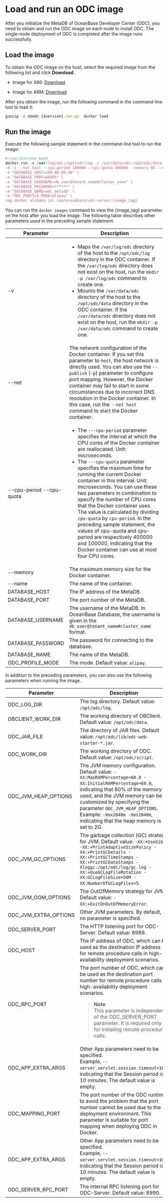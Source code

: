Load and run an ODC image 
==============================================

After you initialize the MetaDB of OceanBase Developer Center (ODC), you need to obtain and run the ODC image on each node to install ODC. The single-node deployment of ODC is completed after the image runs successfully. 

Load the image 
-----------------------------------

To obtain the ODC image on the host, select the required image from the following list and click **Download** .

* Image for X86: [Download](https://ob-front.oss-cn-hangzhou.aliyuncs.com/client/4.1.1/obodc4.1.1.tar.gz)

* Image for ARM: [Download](https://ob-front.oss-cn-hangzhou.aliyuncs.com/client/4.1.1/obodc4.1.1_arm.tar.gz)

  




After you obtain the image, run the following command in the command-line tool to load it:

```javascript
gunzip -c obodc-{$version}.tar.gz  docker load
```



Run the image 
----------------------------------

Execute the following sample statement in the command-line tool to run the image:

```javascript
#!/usr/bin/env bash
docker run -v /var/log/odc:/opt/odc/log -v /var/data/odc:/opt/odc/data \
-d -i --net host --cpu-period 100000 --cpu-quota 400000 --memory 8G --name "obodc" \
-e "DATABASE_HOST=100.00.00.00" \
-e "DATABASE_PORT=60805" \
-e "DATABASE_USERNAME=db_user@tenant_name#cluster_name" \
-e "DATABASE_PASSWORD=******" \
-e "DATABASE_NAME=odc_metadb" \
-e "ODC_PROFILE_MODE=alipay" \
reg.docker.alibaba-inc.com/oceanbase/odc-server:{image_tag}
```



You can run the `docker images` command to view the {image_tag} parameter on the host after you load the image. The following table describes other parameters used in the preceding sample statement.


| Parameter |Description |
|------------------------------------------|----------------------------------------------------------------------------------------------------------------------------------------------------------------------------------------------------------------------------------------------------------------------------------------------------------------------------------------------------------------------------------------------------------------------------------------------------------------------------------------------------------------------------------------------------------------------------------------------------------------------------------------------------------------------------------------------------------------------------------------------------|
| -v                                       | <ul><li> Maps the `/var/log/odc` directory of the host to the `/opt/odc/log` directory in the ODC container.  If the `/var/log/odc` directory does not exist on the host, run the `mkdir -p /var/log/odc` command to create one.</li><li>Mounts the `/var/data/odc` directory of the host to the `/opt/odc/data` directory in the ODC container.  If the `/var/data/odc` directory does not exist on the host, run the `mkdir -p /var/data/odc` command to create one. </li></ul>  |
| --net                                    | The network configuration of the Docker container. If you set this parameter to `host`, the host network is directly used.  You can also use the `--publish` (`-p`) parameter to configure port mapping. However, the Docker container may fail to start in some circumstances due to incorrect DNS resolution in the Docker container. In this case, run the `--net host` command to start the Docker container.  |
| --cpu-period --cpu-quota | <ul><li> The `---cpu-period` parameter specifies the interval at which the CPU cores of the Docker container are reallocated. Unit: microseconds.   </li><li> The `---cpu-quota` parameter specifies the maximum time for running the current Docker container in this interval. Unit: microseconds.    You can use these two parameters in combination to specify the number of CPU cores that the Docker container uses. The value is calculated by dividing `cpu-quota` by `cpu-period`. In the preceding sample statement, the values of cpu-quota and cpu-period are respectively 400000 and 100000, indicating that the Docker container can use at most four CPU cores. </li></ul>|
| --memory  | The maximum memory size for the Docker container.  |
| --name   | The name of the container.   |
| DATABASE_HOST                            | The IP address of the MetaDB.   |
| DATABASE_PORT                            | The port number of the MetaDB.  |
| DATABASE_USERNAME                        | The username of the MetaDB. In OceanBase Database, the username is given in the `db_user@tenant_name#cluster_name` format.  |
| DATABASE_PASSWORD                        | The password for connecting to the database.  |
| DATABASE_NAME                            | The name of the MetaDB. |
| ODC_PROFILE_MODE                         | The mode. Default value: `alipay`.    |



In addition to the preceding parameters, you can also use the following parameters when running the image.


| Parameter       |                                                   Description  |
|-----------------------|------------------------------------------------------------------------------------------------------------------------------------------------------------------------------------------------------------------------------------------------------------------------------------------------------------------------------------------------------------------------------------------------------------------------------------------------------------------------------------------------------------------------------------------------------------------------------|
| ODC_LOG_DIR           | The log directory. Default value: `/opt/odc/log`.  |
| OBCLIENT_WORK_DIR     | The working directory of OBClient. Default value: `/opt/odc/data`.   |
| ODC_JAR_FILE          | The directory of JAR files. Default value: `/opt/odc/lib/odc-web-starter-*.jar`.    |
| ODC_WORK_DIR          | The working directory of ODC. Default value: `/opt/odc/script`.    |
| ODC_JVM_HEAP_OPTIONS  | The JVM memory configuration. Default value: `-XX:MaxRAMPercentage=60.0 -XX:InitialRAMPercentage=60.0`, indicating that 60% of the memory is used, and the JVM memory can be customized by specifying the parameter `ODC_JVM_HEAP_OPTIONS`. Example: `-Xmx2048m -Xms2048m`, indicating that the heap memory is set to 2G. |
| ODC_JVM_GC_OPTIONS    | The garbage collection (GC) strategy for JVM. Default value: `-XX:+UseG1GC -XX:+PrintAdaptiveSizePolicy -XX:+PrintGCDetails -XX:+PrintGCTimeStamps -XX:+PrintGCDateStamps -Xloggc:/opt/odc/log/gc.log -XX:+UseGCLogFileRotation -XX:GCLogFileSize=50M -XX:NumberOfGCLogFiles=5`.    |
| ODC_JVM_OOM_OPTIONS   | The OutOfMemory strategy for JVM. Default value: `-XX:+ExitOnOutOfMemoryError`.    |
| ODC_JVM_EXTRA_OPTIONS | Other JVM parameters. By default, no parameter is specified.  |
| ODC_SERVER_PORT       | The HTTP listening port for ODC-Server. Default value: 8989.  |
| ODC_HOST              | The IP address of ODC, which can be used as the destination IP address for remote procedure calls in high-availability deployment scenarios.  |
| ODC_RPC_PORT              | The port number of ODC, which can be used as the destination port number for remote procedure calls in high-availability deployment scenarios. <blockquote> **Note** <br> This parameter is independent of the ODC_SERVER_PORT parameter. It is required only for initiating remote procedure calls.</blockquote>   |
| ODC_APP_EXTRA_ARGS    | Other App parameters need to be specified. <br> Example, `--server.servlet.session.timeout=10m`, indicating that the Session period is 10 minutes. The default value is empty.     |
| ODC_MAPPING_PORT    |The port number of the ODC runtime to avoid the problem that the port number cannot be used due to the deployment environment. This parameter is suitable for port mapping when deploying ODC in Docker. |
| ODC_APP_EXTRA_ARGS    | Other App parameters need to be specified. <br> Example, `--server.servlet.session.timeout=10m`, indicating that the Session period is 10 minutes. The default value is empty.     |
| ODC_SERVER_RPC_PORT  |  The internal RPC listening port for ODC-Server. Default value: 8990.                          |
